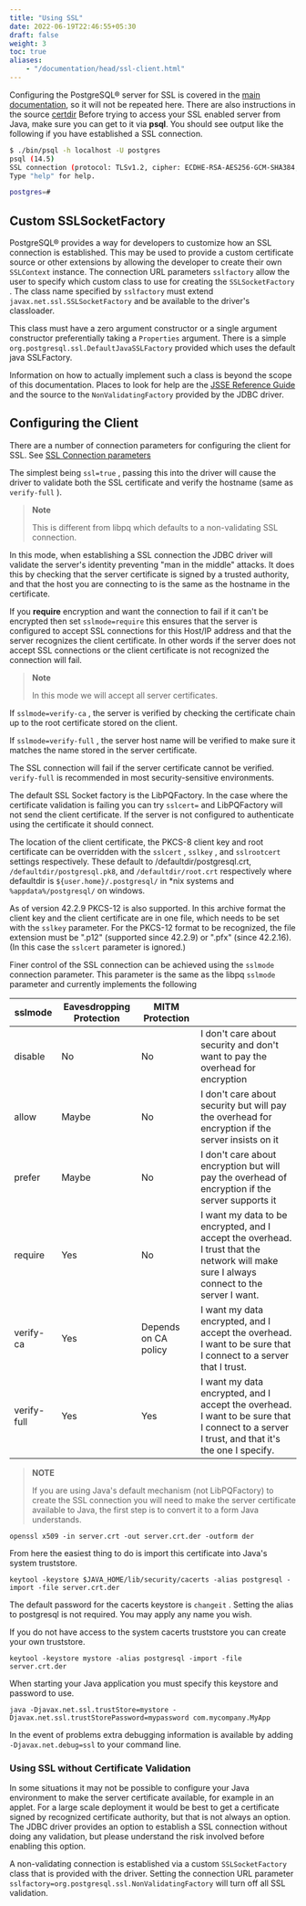 ```yaml
---
title: "Using SSL"
date: 2022-06-19T22:46:55+05:30
draft: false
weight: 3
toc: true
aliases:
    - "/documentation/head/ssl-client.html"
---
```


Configuring the PostgreSQL® server for SSL is covered in the [main documentation](https://www.postgresql.org/docs/current/ssl-tcp.html), so it will not be repeated here. There are also instructions in the source [certdir](https://github.com/pgjdbc/pgjdbc/tree/master/certdir)
Before trying to access your SSL enabled server from Java, make sure
you can get to it via **psql**. You should see output like the following
if you have established a SSL  connection.

```bash
$ ./bin/psql -h localhost -U postgres
psql (14.5)
SSL connection (protocol: TLSv1.2, cipher: ECDHE-RSA-AES256-GCM-SHA384, bits: 256, compression: off)
Type "help" for help.

postgres=#
```

## Custom SSLSocketFactory

PostgreSQL® provides a way for developers to customize how an SSL connection is established. This may be used to provide
a custom certificate source or other extensions by allowing the developer to create their own `SSLContext` instance.
The connection URL parameters `sslfactory` allow the user to specify which custom class to use for creating the 
`SSLSocketFactory` . The class name specified by `sslfactory` must extend `javax.net.ssl.SSLSocketFactory` and be 
available to the driver's classloader.

This class must have a zero argument constructor or a single argument constructor preferentially taking
a `Properties` argument. There is a simple `org.postgresql.ssl.DefaultJavaSSLFactory` provided which uses the
default java SSLFactory.

Information on how to actually implement such a class is beyond the scope of this documentation. Places to look for help
are the [JSSE Reference Guide](https://docs.oracle.com/javase/8/docs/technotes/guides/security/jsse/JSSERefGuide.html)
and the source to the `NonValidatingFactory` provided by the JDBC driver.

## Configuring the Client

There are a number of connection parameters for configuring the client for SSL. See [SSL Connection parameters](/documentation/use/#connection-parameters/)

The simplest being `ssl=true` , passing this into the driver will cause the driver to validate both the SSL certificate
and verify the hostname (same as `verify-full` ).

> **Note**
>
> This is different from libpq which defaults to a non-validating SSL connection.

In this mode, when establishing a SSL connection the JDBC driver will validate the server's identity preventing 
"man in the middle" attacks. It does this by checking that the server certificate is signed by a trusted authority, 
and that the host you are connecting to is the same as the hostname in the certificate.

If you **require** encryption and want the connection to fail if it can't be encrypted then set `sslmode=require` 
this ensures that the server is configured to accept SSL connections for this Host/IP address and that the server recognizes 
the client certificate. In other words if the server does not accept SSL connections or the client certificate is not 
recognized the connection will fail.

> **Note**
>
> In this mode we will accept all server certificates.

If `sslmode=verify-ca` , the server is verified by checking the certificate chain up to the root certificate stored on the client.

If `sslmode=verify-full` , the server host name will be verified to make sure it matches the name stored in the server certificate.

The SSL connection will fail if the server certificate cannot be verified. `verify-full` is recommended in most 
security-sensitive environments.

The default SSL Socket factory is the LibPQFactory. In the case where the certificate validation is failing you can 
try `sslcert=` and LibPQFactory will not send the client certificate. If the server is not configured to authenticate 
using the certificate it should connect.

The location of the client certificate, the PKCS-8 client key and root certificate can be overridden with the `sslcert` , 
`sslkey` , and `sslrootcert` settings respectively. These default to /defaultdir/postgresql.crt, `/defaultdir/postgresql.pk8`,
and `/defaultdir/root.crt` respectively where defaultdir is `${user.home}/.postgresql/` in *nix systems and `%appdata%/postgresql/` 
on windows.

As of version 42.2.9 PKCS-12 is also supported. In this archive format the client key and the client certificate are in 
one file, which needs to be set with the `sslkey` parameter. For the PKCS-12 format to be recognized, the file extension 
must be ".p12" (supported since 42.2.9) or ".pfx" (since 42.2.16). (In this case the `sslcert` parameter is ignored.)

Finer control of the SSL connection can be achieved using the `sslmode` connection parameter.
This parameter is the same as the libpq `sslmode` parameter and currently implements the
following

|sslmode|Eavesdropping Protection|MITM Protection||
|---|---|---|---|
|disable|No |No|I don't care about security and don't want to pay the overhead for encryption|
|allow|Maybe |No|I don't care about security but will pay the overhead for encryption if the server insists on it|
|prefer|Maybe|No|I don't care about encryption but will pay the overhead of encryption if the server supports it|
|require|Yes |No|I want my data to be encrypted, and I accept the overhead. I trust that the network will make sure I always connect to the server I want.|
|verify-ca|Yes|Depends on CA policy|I want my data encrypted, and I accept the overhead. I want to be sure that I connect to a server that I trust.|
|verify-full|Yes |Yes|I want my data encrypted, and I accept the overhead. I want to be sure that I connect to a server I trust, and that it's the one I specify.|

> **NOTE**
>
> If you are using Java's default mechanism (not LibPQFactory) to create the SSL connection you will need to make the server certificate available to Java, the first step is to convert it to a form Java understands.

 `openssl x509 -in server.crt -out server.crt.der -outform der`

From here the easiest thing to do is import this certificate into Java's system truststore.

 `keytool -keystore $JAVA_HOME/lib/security/cacerts -alias postgresql -import -file server.crt.der`

The default password for the cacerts keystore is `changeit` . Setting the alias to postgresql is not required.  You may apply any name you wish.

If you do not have access to the system cacerts truststore you can create your own truststore.

 `keytool -keystore mystore -alias postgresql -import -file server.crt.der`

When starting your Java application you must specify this keystore and password to use.

 `java -Djavax.net.ssl.trustStore=mystore -Djavax.net.ssl.trustStorePassword=mypassword com.mycompany.MyApp`

In the event of problems extra debugging information is available by adding `-Djavax.net.debug=ssl` to your command line.

### Using SSL without Certificate Validation

In some situations it may not be possible to configure your Java environment to make the server certificate available, for example in an applet. For a large scale deployment it would be best to get a certificate signed by recognized
certificate authority, but that is not always an option. The JDBC driver provides an option to establish a SSL connection without doing any validation, but please understand the risk involved before enabling this option.

A non-validating connection is established via a custom `SSLSocketFactory` class that is provided with the driver. Setting the connection URL parameter `sslfactory=org.postgresql.ssl.NonValidatingFactory` will turn off all SSL validation.
